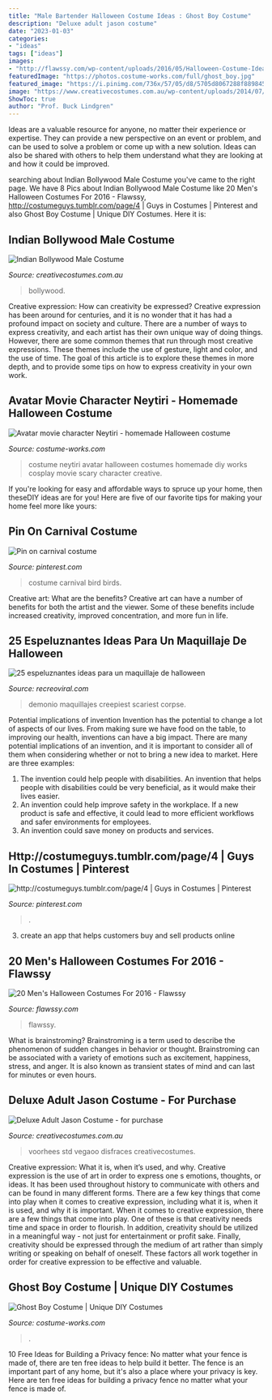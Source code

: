 ```yaml
---
title: "Male Bartender Halloween Costume Ideas : Ghost Boy Costume"
description: "Deluxe adult jason costume"
date: "2023-01-03"
categories:
- "ideas"
tags: ["ideas"]
images:
- "http://flawssy.com/wp-content/uploads/2016/05/Halloween-Costume-Ideas-For-Men.jpg"
featuredImage: "https://photos.costume-works.com/full/ghost_boy.jpg"
featured_image: "https://i.pinimg.com/736x/57/05/d8/5705d8067288f88984566a0014814f22--colourful-birds-bird-costume.jpg"
image: "https://www.creativecostumes.com.au/wp-content/uploads/2014/07/RWP_036_web-768x1024.jpg"
ShowToc: true
author: "Prof. Buck Lindgren"
---
```



Ideas are a valuable resource for anyone, no matter their experience or expertise. They can provide a new perspective on an event or problem, and can be used to solve a problem or come up with a new solution. Ideas can also be shared with others to help them understand what they are looking at and how it could be improved.

	

		
searching about Indian Bollywood Male Costume you've came to the right page. We have 8 Pics about Indian Bollywood Male Costume like 20 Men&#039;s Halloween Costumes For 2016 - Flawssy, http://costumeguys.tumblr.com/page/4 | Guys in Costumes | Pinterest and also Ghost Boy Costume | Unique DIY Costumes. Here it is:
		
    
## Indian Bollywood Male Costume

<img loading=lazy src="https://www.creativecostumes.com.au/wp-content/uploads/2014/07/RWP_036_web-768x1024.jpg" onerror="this.onerror=null;this.src='https://tse1.mm.bing.net/th?id=OIP.FZBN_uNpmk-Qs7IYIqdn1AHaJ4&amp;pid=15.1';" alt="Indian Bollywood Male Costume">

_Source: creativecostumes.com.au_

>bollywood. 

	

Creative expression: How can creativity be expressed?
Creative expression has been around for centuries, and it is no wonder that it has had a profound impact on society and culture. There are a number of ways to express creativity, and each artist has their own unique way of doing things. However, there are some common themes that run through most creative expressions. These themes include the use of gesture, light and color, and the use of time. The goal of this article is to explore these themes in more depth, and to provide some tips on how to express creativity in your own work.

    
## Avatar Movie Character Neytiri - Homemade Halloween Costume

<img loading=lazy src="http://photos.costume-works.com/full/neytiri.jpg" onerror="this.onerror=null;this.src='https://tse1.mm.bing.net/th?id=OIP.FuyCuTkqeCpLaIiT1HZFjQHaLv&amp;pid=15.1';" alt="Avatar movie character Neytiri - homemade Halloween costume">

_Source: costume-works.com_

>costume neytiri avatar halloween costumes homemade diy works cosplay movie scary character creative. 

	

If you're looking for easy and affordable ways to spruce up your home, then theseDIY ideas are for you! Here are five of our favorite tips for making your home feel more like yours: 

    
## Pin On Carnival Costume

<img loading=lazy src="https://i.pinimg.com/736x/57/05/d8/5705d8067288f88984566a0014814f22--colourful-birds-bird-costume.jpg" onerror="this.onerror=null;this.src='https://tse4.mm.bing.net/th?id=OIP.HEhW5Gl_maXunTJm8gXJVgHaNL&amp;pid=15.1';" alt="Pin on carnival costume">

_Source: pinterest.com_

>costume carnival bird birds. 

	

Creative art: What are the benefits?
Creative art can have a number of benefits for both the artist and the viewer. Some of these benefits include increased creativity, improved concentration, and more fun in life.

    
## 25 Espeluznantes Ideas Para Un Maquillaje De Halloween

<img loading=lazy src="https://www.recreoviral.com/wp-content/uploads/2015/04/Maquillajes-1.jpg" onerror="this.onerror=null;this.src='https://tse2.mm.bing.net/th?id=OIP.ncxdc4r4FxENPq85GgTkJAHaI4&amp;pid=15.1';" alt="25 espeluznantes ideas para un maquillaje de halloween">

_Source: recreoviral.com_

>demonio maquillajes creepiest scariest corpse. 

	

Potential implications of invention
Invention has the potential to change a lot of aspects of our lives. From making sure we have food on the table, to improving our health, inventions can have a big impact. There are many potential implications of an invention, and it is important to consider all of them when considering whether or not to bring a new idea to market. Here are three examples: 
1. The invention could help people with disabilities. An invention that helps people with disabilities could be very beneficial, as it would make their lives easier. 
2. An invention could help improve safety in the workplace. If a new product is safe and effective, it could lead to more efficient workflows and safer environments for employees. 
3. An invention could save money on products and services.

    
## Http://costumeguys.tumblr.com/page/4 | Guys In Costumes | Pinterest

<img loading=lazy src="https://s-media-cache-ak0.pinimg.com/736x/7f/00/d8/7f00d808df7df757f3d6b26d479ee537.jpg" onerror="this.onerror=null;this.src='https://tse1.mm.bing.net/th?id=OIP.uo5LepVorUYTqYT79jbn1wHaJ4&amp;pid=15.1';" alt="http://costumeguys.tumblr.com/page/4 | Guys in Costumes | Pinterest">

_Source: pinterest.com_

>. 

	

3. create an app that helps customers buy and sell products online 

    
## 20 Men&#039;s Halloween Costumes For 2016 - Flawssy

<img loading=lazy src="http://flawssy.com/wp-content/uploads/2016/05/Halloween-Costume-Ideas-For-Men.jpg" onerror="this.onerror=null;this.src='https://tse4.mm.bing.net/th?id=OIP.fnmWO5tfCrQBNWdvGA1eIAHaOb&amp;pid=15.1';" alt="20 Men&#039;s Halloween Costumes For 2016 - Flawssy">

_Source: flawssy.com_

>flawssy. 

	

What is brainstroming?
Brainstroming is a term used to describe the phenomenon of sudden changes in behavior or thought. Brainstroming can be associated with a variety of emotions such as excitement, happiness, stress, and anger. It is also known as transient states of mind and can last for minutes or even hours.

    
## Deluxe Adult Jason Costume - For Purchase

<img loading=lazy src="https://www.creativecostumes.com.au/wp-content/uploads/2020/09/Deluxe-Adult-Jason-Costume.jpg" onerror="this.onerror=null;this.src='https://tse2.mm.bing.net/th?id=OIP.tg4Sn3kGmuEZZyHq5u4SegHaMH&amp;pid=15.1';" alt="Deluxe Adult Jason Costume - for purchase">

_Source: creativecostumes.com.au_

>voorhees std vegaoo disfraces creativecostumes. 

	

Creative expression: What it is, when it’s used, and why.
Creative expression is the use of art in order to express one s emotions, thoughts, or ideas. It has been used throughout history to communicate with others and can be found in many different forms. There are a few key things that come into play when it comes to creative expression, including what it is, when it is used, and why it is important.
When it comes to creative expression, there are a few things that come into play. One of these is that creativity needs time and space in order to flourish. In addition, creativity should be utilized in a meaningful way - not just for entertainment or profit sake. Finally, creativity should be expressed through the medium of art rather than simply writing or speaking on behalf of oneself. These factors all work together in order for creative expression to be effective and valuable.

    
## Ghost Boy Costume | Unique DIY Costumes

<img loading=lazy src="https://photos.costume-works.com/full/ghost_boy.jpg" onerror="this.onerror=null;this.src='https://tse2.mm.bing.net/th?id=OIP.Hxh-vYmaa10vf8fUybwiCAHaJ3&amp;pid=15.1';" alt="Ghost Boy Costume | Unique DIY Costumes">

_Source: costume-works.com_

>. 

	

10 Free Ideas for Building a Privacy fence: No matter what your fence is made of, there are ten free ideas to help build it better.
The fence is an important part of any home, but it's also a place where your privacy is key. Here are ten free ideas for building a privacy fence no matter what your fence is made of.

